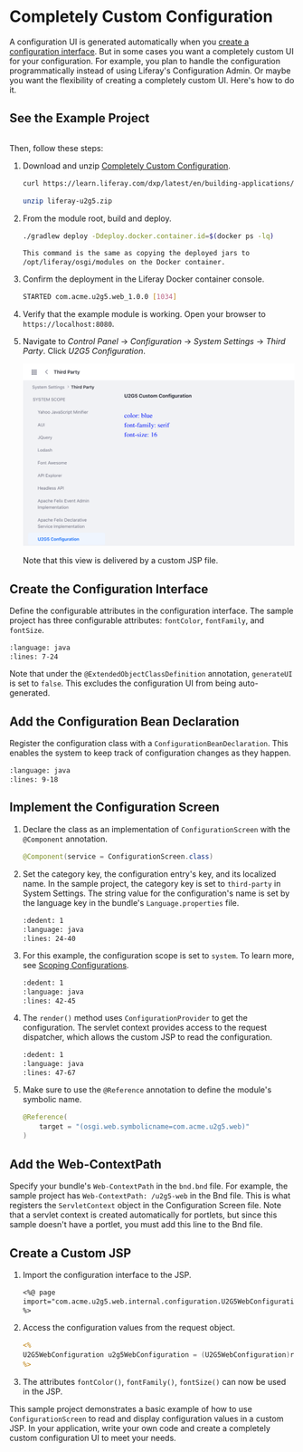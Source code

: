 # Completely Custom Configuration

A configuration UI is generated automatically when you [create a configuration interface](./setting-and-accessing-configurations.html#creating-the-configuration-interface). But in some cases you want a completely custom UI for your configuration. For example, you plan to handle the configuration programmatically instead of using Liferay's Configuration Admin. Or maybe you want the flexibility of creating a completely custom UI. Here's how to do it. 

## See the Example Project

```{include} /_snippets/run-liferay-dxp.md
```

Then, follow these steps:

1. Download and unzip [Completely Custom Configuration](./liferay-u2g5.zip).

    ```bash
    curl https://learn.liferay.com/dxp/latest/en/building-applications/core-frameworks/configuration-framework/liferay-u2g5.zip -O
    ```

    ```bash
    unzip liferay-u2g5.zip
    ```

1. From the module root, build and deploy.

    ```bash
    ./gradlew deploy -Ddeploy.docker.container.id=$(docker ps -lq)
    ```

    ```{note}
    This command is the same as copying the deployed jars to /opt/liferay/osgi/modules on the Docker container.
    ```

1. Confirm the deployment in the Liferay Docker container console.

    ```bash
    STARTED com.acme.u2g5.web_1.0.0 [1034]
    ```

1. Verify that the example module is working. Open your browser to `https://localhost:8080`.

1. Navigate to *Control Panel* &rarr; *Configuration* &rarr; *System Settings* &rarr; *Third Party*. Click *U2G5 Configuration*. 

   ![Navigate to U2G5 configuration in system settings.](./completely-custom-configuration/images/01.png)

   Note that this view is delivered by a custom JSP file. 

## Create the Configuration Interface

Define the configurable attributes in the configuration interface. The sample project has three configurable attributes: `fontColor`, `fontFamily`, and `fontSize`.

```{literalinclude} ./completely-custom-configuration/resources/liferay-u2g5.zip/u2g5-web/src/main/java/com/acme/u2g5/web/internal/configuration/U2G5WebConfiguration.java
:language: java
:lines: 7-24
```

Note that under the `@ExtendedObjectClassDefinition` annotation, `generateUI` is set to `false`. This excludes the configuration UI from being auto-generated. 

## Add the Configuration Bean Declaration

Register the configuration class with a `ConfigurationBeanDeclaration`. This enables the system to keep track of configuration changes as they happen.

```{literalinclude} ./completely-custom-configuration/resources/liferay-u2g5.zip/u2g5-web/src/main/java/com/acme/u2g5/web/internal/settings/definition/U2G5WebConfigurationBeanDeclaration.java
:language: java
:lines: 9-18
```

## Implement the Configuration Screen

1. Declare the class as an implementation of `ConfigurationScreen` with the `@Component` annotation.

    ```java
    @Component(service = ConfigurationScreen.class)
    ```

1. Set the category key, the configuration entry's key, and its localized name. In the sample project, the category key is set to `third-party` in System Settings. The string value for the configuration's name is set by the language key in the bundle's `Language.properties` file. 

    ```{literalinclude} ./completely-custom-configuration/resources/liferay-u2g5.zip/u2g5-web/src/main/java/com/acme/u2g5/web/internal/configuration/admin/display/U2G5ConfigurationScreen.java
    :dedent: 1
    :language: java
    :lines: 24-40
    ```

1. For this example, the configuration scope is set to `system`. To learn more, see [Scoping Configurations](./scoping-configurations.md).

    ```{literalinclude} ./completely-custom-configuration/resources/liferay-u2g5.zip/u2g5-web/src/main/java/com/acme/u2g5/web/internal/configuration/admin/display/U2G5ConfigurationScreen.java
    :dedent: 1
    :language: java
    :lines: 42-45
    ```

1. The `render()` method uses `ConfigurationProvider` to get the configuration. The servlet context provides access to the request dispatcher, which allows the custom JSP to read the configuration. 

    ```{literalinclude} ./completely-custom-configuration/resources/liferay-u2g5.zip/u2g5-web/src/main/java/com/acme/u2g5/web/internal/configuration/admin/display/U2G5ConfigurationScreen.java
    :dedent: 1
    :language: java
    :lines: 47-67
    ```

1. Make sure to use the `@Reference` annotation to define the module's symbolic name. 

    ```java
    @Reference(
    	target = "(osgi.web.symbolicname=com.acme.u2g5.web)"
    )
    ```

## Add the Web-ContextPath

Specify your bundle's `Web-ContextPath` in the `bnd.bnd` file. For example, the sample project has `Web-ContextPath: /u2g5-web` in the Bnd file. This is what registers the `ServletContext` object in the Configuration Screen file. Note that a servlet context is created automatically for portlets, but since this sample doesn't have a portlet, you must add this line to the Bnd file.

## Create a Custom JSP 

1. Import the configuration interface to the JSP.

    ```markup
    <%@ page import="com.acme.u2g5.web.internal.configuration.U2G5WebConfiguration" %>
    ```

1. Access the configuration values from the request object.

    ```jsp
    <%
    U2G5WebConfiguration u2g5WebConfiguration = (U2G5WebConfiguration)request.getAttribute(U2G5WebConfiguration.class.getName());
    %>
    ```

1. The attributes `fontColor()`, `fontFamily()`, `fontSize()` can now be used in the JSP.

This sample project demonstrates a basic example of how to use `ConfigurationScreen` to read and display configuration values in a custom JSP. In your application, write your own code and create a completely custom configuration UI to meet your needs.
